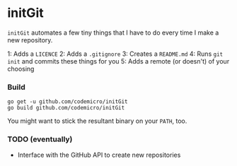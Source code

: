 # initGit

`initGit` automates a few tiny things that I have to do every time I make a new repository.

1: Adds a `LICENCE`
2: Adds a `.gitignore`
3: Creates a `README.md`
4: Runs `git init` and commits these things for you
5: Adds a remote (or doesn't) of your choosing

### Build

```
go get -u github.com/codemicro/initGit
go build github.com/codemicro/initGit
```

You might want to stick the resultant binary on your `PATH`, too.

### TODO (eventually)

* Interface with the GitHub API to create new repositories